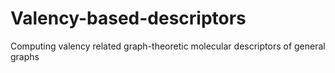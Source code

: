 # Valency-based-descriptors
Computing valency related graph-theoretic molecular descriptors of general graphs
